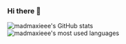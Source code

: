 ### Hi there 👋

<picture>
  <source
    srcset="https://github-readme-stats.vercel.app/api?username=madmaxieee&show_icons=true&theme=tokyonight"
    media="(prefers-color-scheme: dark)"
  />
  <source
    srcset="https://github-readme-stats-sigma-five.vercel.app/api?username=madmaxieee&show_icons=true"
    media="(prefers-color-scheme: light), (prefers-color-scheme: no-preference)"
  />
  <img alt="madmaxieee's GitHub stats" src="https://github-readme-stats-sigma-five.vercel.app/api?username=madmaxieee&show_icons=true&theme=tokyonight" />
</picture>

<br />

<picture>
  <source
    srcset="https://github-readme-stats.vercel.app/api/top-langs?username=madmaxieee&exclude_repo=Tower-Defense&hide=verilog,html,qml,matlab,css,makefile&theme=tokyonight"
    media="(prefers-color-scheme: dark)"
  />
  <source
    srcset="https://github-readme-stats.vercel.app/api/top-langs?username=madmaxieee&exclude_repo=Tower-Defense&hide=verilog,html,qml,matlab,css,makefile"
    media="(prefers-color-scheme: light), (prefers-color-scheme: no-preference)"
  />
<img alt="madmaxieee's most used languages"
     src="https://github-readme-stats.vercel.app/api/top-langs?username=madmaxieee&exclude_repo=Tower-Defense&hide=verilog,html,qml,matlab,css,makefile&theme=tokyonight" />
</picture>
